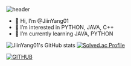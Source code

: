 ![header](https://capsule-render.vercel.app/api?type=waving&color=timeGradient&text=Welcome%20to%20JiinYang01%20GitHub%20👋&animation=twinkling&fontSize=20&fontAlignY=20&fontAlign=70&height=250)

- 👋 Hi, I’m @JiinYang01
- 👀 I’m interested in PYTHON, JAVA, C++
- 🌱 I’m currently learning JAVA, PYTHON

![JiinYang01's GitHub stats](https://github-readme-stats.vercel.app/api?username=JiinYang01&show_icons=true&theme=radical)
[![Solved.ac Profile](http://mazassumnida.wtf/api/v2/generate_badge?boj=wldls1203)](https://solved.ac/wldls1203/)

[![GITHUB](https://hits.seeyoufarm.com/api/count/incr/badge.svg?url=https%3A%2F%2Fgithub.com%2FJiinYang01&count_bg=%23F29494&title_bg=%232F2E2E&icon=github.svg&icon_color=%23FFFFFF&title=GITHUB&edge_flat=false)](https://github.com/JiinYang01)

<!---
JiinYang01/JiinYang01 is a ✨ special ✨ repository because its `README.md` (this file) appears on your GitHub profile.
You can click the Preview link to take a look at your changes.
--->
